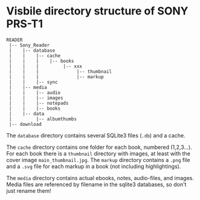# Visbile directory structure of SONY PRS-T1

    READER
     |-- Sony_Reader 
     |    |-- database
     |    |    |-- cache
     |    |    |    |-- books
     |    |    |         |-- xxx
     |    |    |              |-- thumbnail
     |    |    |              |-- markup
     |    |    |-- sync
     |    |-- media
     |    |    |-- audio
     |    |    |-- images
     |    |    |-- notepads
     |    |    |-- books
     |    |-- data
     |         |-- albumthumbs
	 |-- download

The `database` directory contains several SQLite3 files (`.db`) and
a cache.

The `cache` directory contains one folder for each book, numbered
(1,2,3...). For each book there is a `thumbnail` directory with
images, at least with the cover image `main_thumbnail.jpg`. The
`markup` directory contains a `.png` file and a `.svg` file for
each markup in a book (not including highlightings).

The `media` directory contains actual ebooks, notes, audio-files,
and images. Media files are referenced by filename in the sqlite3
databases, so don't just rename them!
